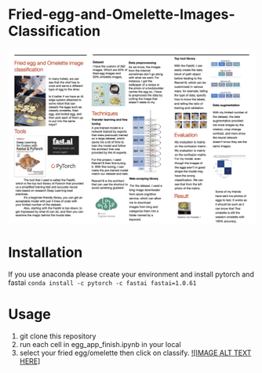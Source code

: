 # Fried-egg-and-Omelette-Images-Classification
![alt text](https://github.com/tontosirikul/Fried-egg-and-Omelette-Images-Classification/blob/main/Egg-Classification.jpg?raw=true)
# Installation
If you use anaconda please create your environment and install pytorch and fastai
`conda install -c pytorch -c fastai fastai=1.0.61`
# Usage
1. git clone this repository
2. run each cell in egg_app_finish.ipynb in your local
3. select your fried egg/omelette then click on classify.
[![IMAGE ALT TEXT HERE]](https://youtu.be/6xNEK4WI_I8)
